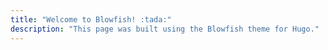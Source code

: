 ```yaml
---
title: "Welcome to Blowfish! :tada:"
description: "This page was built using the Blowfish theme for Hugo."
---
```



<div class="flex px-4 py-2 mb-8 text-base rounded-md bg-primary-100 dark:bg-primary-900">
  <span class="flex items-center ltr:pr-3 rtl:pl-3 text-primary-400">
  </span>
</div>



